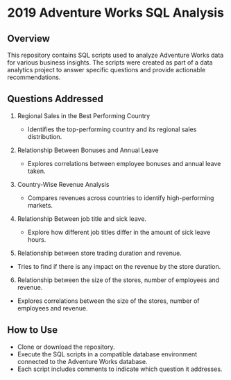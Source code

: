 # 2019 Adventure Works  SQL Analysis

## Overview
This repository contains SQL scripts used to analyze Adventure Works data for various business insights. The scripts were created as part of a data analytics project to answer specific questions and provide actionable recommendations.

## Questions Addressed
1. Regional Sales in the Best Performing Country 
   - Identifies the top-performing country and its regional sales distribution.  

2. Relationship Between Bonuses and Annual Leave 
   - Explores correlations between employee bonuses and annual leave taken.  

3. Country-Wise Revenue Analysis 
   - Compares revenues across countries to identify high-performing markets.
4. Relationship Between job title and sick leave. 
   - Explore how different job titles differ in the amount of sick leave hours. 
5.  Relationship between store trading duration and revenue.
   - Tries to find if there is any impact on the revenue by  the store  duration.
6. Relationship between the size of the stores, number of employees and revenue.
  -   Explores correlations between  the size of the stores, number of employees and revenue.

## How to Use
- Clone or download the repository.
- Execute the SQL scripts in a compatible database environment connected to the Adventure Works database.
- Each script includes comments to indicate which question it addresses.
